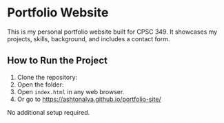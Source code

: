 # Portfolio Website

This is my personal portfolio website built for CPSC 349. It showcases my projects, skills, background, and includes a contact form.

##  How to Run the Project

1. Clone the repository:
2. Open the folder:
3. Open `index.html` in any web browser.
4. Or go to https://ashtonalva.github.io/portfolio-site/

No additional setup required.
